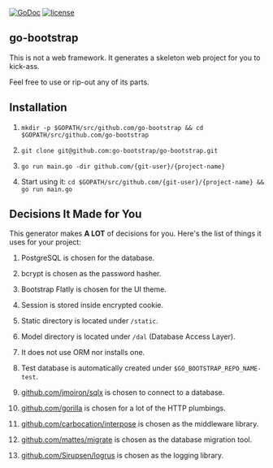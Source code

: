 [![GoDoc](https://godoc.org/github.com/go-bootstrap/go-bootstrap?status.svg)](http://godoc.org/github.com/go-bootstrap/go-bootstrap)
[![license](http://img.shields.io/badge/license-MIT-red.svg?style=flat)](https://raw.githubusercontent.com/go-bootstrap/go-bootstrap/master/LICENSE.md)

## go-bootstrap

This is not a web framework. It generates a skeleton web project for you to kick-ass.

Feel free to use or rip-out any of its parts.


## Installation

1. `mkdir -p $GOPATH/src/github.com/go-bootstrap && cd $GOPATH/src/github.com/go-bootstrap`

2. `git clone git@github.com:go-bootstrap/go-bootstrap.git`

3. `go run main.go -dir github.com/{git-user}/{project-name}`

4. Start using it: `cd $GOPATH/src/github.com/{git-user}/{project-name} && go run main.go`


## Decisions It Made for You

This generator makes **A LOT** of decisions for you. Here's the list of things it uses for your project:

1. PostgreSQL is chosen for the database.

2. bcrypt is chosen as the password hasher.

3. Bootstrap Flatly is chosen for the UI theme.

4. Session is stored inside encrypted cookie.

5. Static directory is located under `/static`.

6. Model directory is located under `/dal` (Database Access Layer).

7. It does not use ORM nor installs one.

8. Test database is automatically created under `$GO_BOOTSTRAP_REPO_NAME-test`.

9. [github.com/jmoiron/sqlx](https://github.com/jmoiron/sqlx) is chosen to connect to a database.

10. [github.com/gorilla](https://github.com/gorilla) is chosen for a lot of the HTTP plumbings.

11. [github.com/carbocation/interpose](https://github.com/carbocation/interpose) is chosen as the middleware library.

12. [github.com/mattes/migrate](https://github.com/mattes/migrate) is chosen as the database migration tool.

13. [github.com/Sirupsen/logrus](https://github.com/Sirupsen/logrus) is chosen as the logging library.
